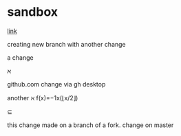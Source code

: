 # sandbox

[link](https://github.com/smattingly/sandbox/commit/0da816f46659edd22f9ea07a3aa846cdb47033f1#diff-fa427d9f044905a50a7cfa9c4dd979f5)

creating new branch with another change

a change

&#1488;

github.com
change via gh desktop

another
ℵ
f(x)=−1x(⌊x/2⌋)

⊆


this change made on a branch of a fork.
change on master
